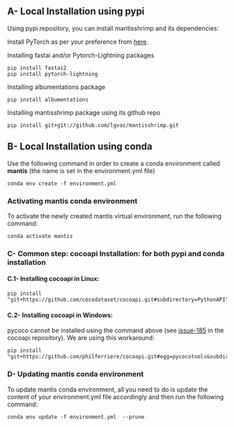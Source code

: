 ## A- Local Installation using pypi

Using pypi repository, you can install mantisshrimp and its
dependencies:

Install PyTorch as per your preference from
[here](https://pytorch.org/get-started/locally/#start-locally).

Installing fastai and/or Pytorch-Lightning packages

``` {.sourceCode .bash}
pip install fastai2
pip install pytorch-lightning
```

Installing albumentations package

``` {.sourceCode .bash}
pip install albumentations
```

Installing mantisshrimp package using its github repo

``` {.sourceCode .bash}
pip install git+git://github.com/lgvaz/mantisshrimp.git
```

## B- Local Installation using conda

Use the following command in order to create a conda environment called
**mantis** (the name is set in the environment.yml file)

``` {.sourceCode .bash}
conda env create -f environment.yml
```

### Activating mantis conda environment

To activate the newly created mantis virtual environment, run the
following command:

``` {.sourceCode .bash}
conda activate mantis
```

### C- Common step: cocoapi Installation: for both pypi and conda installation

#### C.1- Installing **cocoapi** in Linux:

``` {.sourceCode .bash}
pip install "git+https://github.com/cocodataset/cocoapi.git#subdirectory=PythonAPI"
```

#### C.2- Installing **cocoapi** in Windows:

pycoco cannot be installed using the command above (see
[issue-185](https://github.com/cocodataset/cocoapi/issues/185) in the
cocoapi repository). We are using this workaround:

``` {.sourceCode .bash}
pip install "git+https://github.com/philferriere/cocoapi.git#egg=pycocotools&subdirectory=PythonAPI"
```

### D- Updating mantis conda environment

To update mantis conda environment, all you need to do is update the
content of your environment.yml file accordingly and then run the
following command:

``` {.sourceCode .bash}
conda env update -f environment.yml  --prune
```
```

